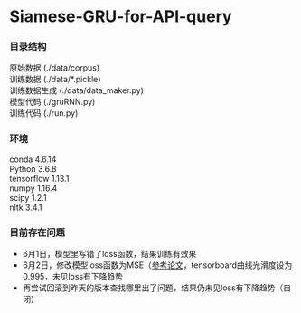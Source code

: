 # Siamese-GRU-for-API-query

### 目录结构
原始数据 (./data/corpus)  
训练数据 (./data/*.pickle)  
训练数据生成 (./data/data_maker.py)  
模型代码 (./gruRNN.py)  
训练代码 (./run.py)  

### 环境
conda 4.6.14  
Python 3.6.8  
tensorflow 1.13.1  
numpy 1.16.4  
scipy 1.2.1  
nltk 3.4.1  

### 目前存在问题
 - 6月1日，模型里写错了loss函数，结果训练有效果  
 - 6月2日，修改模型loss函数为MSE（[参考论文](https://www.aaai.org/ocs/index.php/AAAI/AAAI16/paper/view/12195)，tensorboard曲线光滑度设为0.995，未见loss有下降趋势  
 - 再尝试回滚到昨天的版本查找哪里出了问题，结果仍未见loss有下降趋势（自闭）  

